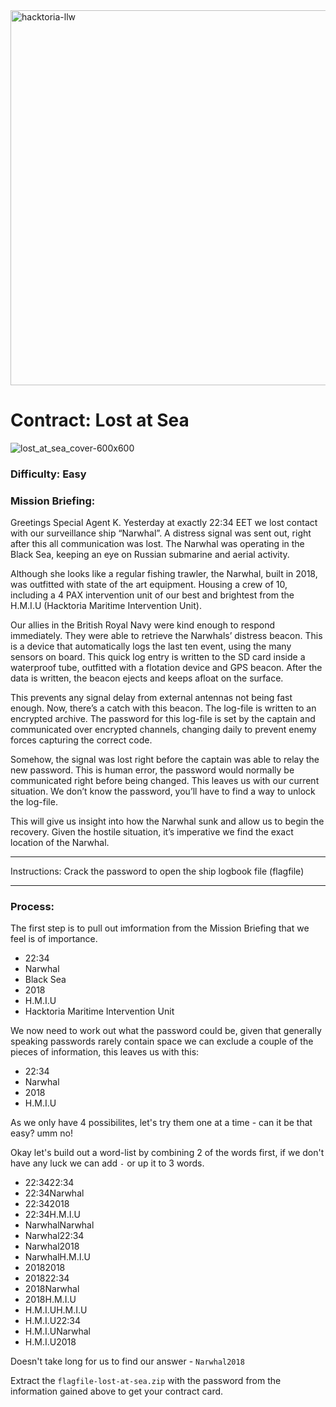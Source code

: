 <img width="600" alt="hacktoria-llw" src="https://user-images.githubusercontent.com/117080369/203552008-2d0e0a07-1815-485b-8f3f-ae7ed7258af8.png">

# Contract: Lost at Sea
![lost_at_sea_cover-600x600](https://user-images.githubusercontent.com/117080369/203797664-e030da32-fa73-4201-927c-a2713e66f145.png)

### Difficulty: Easy

### Mission Briefing:
Greetings Special Agent K. Yesterday at exactly 22:34 EET we lost contact with our surveillance ship “Narwhal”. A distress signal was sent out, right after this all communication was lost. The Narwhal was operating in the Black Sea, keeping an eye on Russian submarine and aerial activity.

Although she looks like a regular fishing trawler, the Narwhal, built in 2018, was outfitted with state of the art equipment. Housing a crew of 10, including a 4 PAX intervention unit of our best and brightest from the H.M.I.U (Hacktoria Maritime Intervention Unit).

Our allies in the British Royal Navy were kind enough to respond immediately. They were able to retrieve the Narwhals’ distress beacon. This is a device that automatically logs the last ten event, using the many sensors on board. This quick log entry is written to the SD card inside a waterproof tube, outfitted with a flotation device and GPS beacon. After the data is written, the beacon ejects and keeps afloat on the surface.

This prevents any signal delay from external antennas not being fast enough. Now, there’s a catch with this beacon. The log-file is written to an encrypted archive. The password for this log-file is set by the captain and communicated over encrypted channels, changing daily to prevent enemy forces capturing the correct code.

Somehow, the signal was lost right before the captain was able to relay the new password. This is human error, the password would normally be communicated right before being changed. This leaves us with our current situation. We don’t know the password, you’ll have to find a way to unlock the log-file.

This will give us insight into how the Narwhal sunk and allow us to begin the recovery. Given the hostile situation, it’s imperative we find the exact location of the Narwhal.

---

Instructions: Crack the password to open the ship logbook file (flagfile)

---

### Process:
The first step is to pull out imformation from the Mission Briefing that we feel is of importance.
* 22:34
* Narwhal
* Black Sea
* 2018
* H.M.I.U
* Hacktoria Maritime Intervention Unit

We now need to work out what the password could be, given that generally speaking passwords rarely contain space we can exclude a couple of the pieces of information, this leaves us with this:
* 22:34
* Narwhal
* 2018
* H.M.I.U

As we only have 4 possibilites, let's try them one at a time - can it be that easy? umm no!

Okay let's build out a word-list by combining 2 of the words first, if we don't have any luck we can add `-` or up it to 3 words.
* 22:3422:34
* 22:34Narwhal
* 22:342018
* 22:34H.M.I.U
* NarwhalNarwhal
* Narwhal22:34
* Narwhal2018
* NarwhalH.M.I.U
* 20182018
* 201822:34
* 2018Narwhal
* 2018H.M.I.U
* H.M.I.UH.M.I.U
* H.M.I.U22:34
* H.M.I.UNarwhal
* H.M.I.U2018

Doesn't take long for us to find our answer - `Narwhal2018`

Extract the `flagfile-lost-at-sea.zip` with the password from the information gained above to get your contract card.
